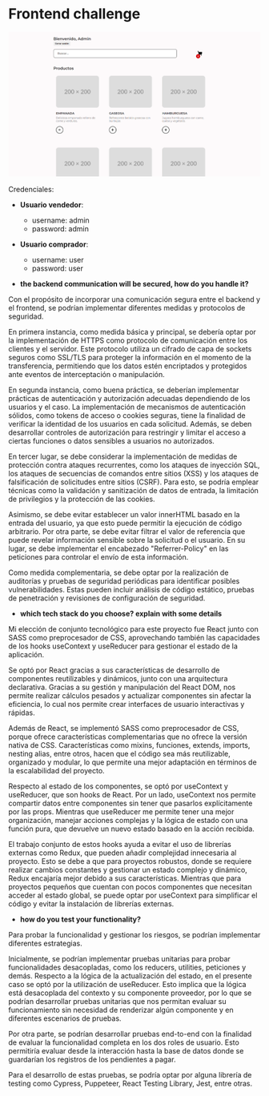 # Frontend challenge

![mi imagen](https://raw.githubusercontent.com/JoseCortezz25/technical-test/main/screenshot.png?token=GHSAT0AAAAAACEAPQ64RMGDNMT2OWEBPDOGZEPFXJA)

Credenciales:
* **Usuario vendedor**:
  * username: admin
  * password: admin
* **Usuario comprador**: 
  * username: user
  * password: user


* **the backend communication will be secured, how do you handle it?**

Con el propósito de incorporar una comunicación segura entre el backend y el frontend, se podrían implementar diferentes medidas y protocolos de seguridad.

En primera instancia, como medida básica y principal, se debería optar por la implementación de HTTPS como protocolo de comunicación entre los clientes y el servidor. Este protocolo utiliza un cifrado de capa de sockets seguros como SSL/TLS para proteger la información en el momento de la transferencia, permitiendo que los datos estén encriptados y protegidos ante eventos de interceptación o manipulación.

En segunda instancia, como buena práctica, se deberían implementar prácticas de autenticación y autorización adecuadas dependiendo de los usuarios y el caso. La implementación de mecanismos de autenticación sólidos, como tokens de acceso o cookies seguras, tiene la finalidad de verificar la identidad de los usuarios en cada solicitud. Además, se deben desarrollar controles de autorización para restringir y limitar el acceso a ciertas funciones o datos sensibles a usuarios no autorizados.

En tercer lugar, se debe considerar la implementación de medidas de protección contra ataques recurrentes, como los ataques de inyección SQL, los ataques de secuencias de comandos entre sitios (XSS) y los ataques de falsificación de solicitudes entre sitios (CSRF). Para esto, se podría emplear técnicas como la validación y sanitización de datos de entrada, la limitación de privilegios y la protección de las cookies.

Asimismo, se debe evitar establecer un valor innerHTML basado en la entrada del usuario, ya que esto puede permitir la ejecución de código arbitrario. Por otra parte, se debe evitar filtrar el valor de referencia que puede revelar información sensible sobre la solicitud o el usuario. En su lugar, se debe implementar el encabezado "Referrer-Policy" en las peticiones para controlar el envío de esta información.

Como medida complementaria, se debe optar por la realización de auditorías y pruebas de seguridad periódicas para identificar posibles vulnerabilidades. Estas pueden incluir análisis de código estático, pruebas de penetración y revisiones de configuración de seguridad.

* **which tech stack do you choose? explain with some details**
  
Mi elección de conjunto tecnológico para este proyecto fue React junto con SASS como preprocesador de CSS, aprovechando también las capacidades de los hooks useContext y useReducer para gestionar el estado de la aplicación.

Se optó por React gracias a sus características de desarrollo de componentes reutilizables y dinámicos, junto con una arquitectura declarativa. Gracias a su gestión y manipulación del React DOM, nos permite realizar cálculos pesados y actualizar componentes sin afectar la eficiencia, lo cual nos permite crear interfaces de usuario interactivas y rápidas.

Además de React, se implementó SASS como preprocesador de CSS, porque ofrece características complementarias que no ofrece la versión nativa de CSS. Características como mixins, funciones, extends, imports, nesting alias, entre otros, hacen que el código sea más reutilizable, organizado y modular, lo que permite una mejor adaptación en términos de la escalabilidad del proyecto.

Respecto al estado de los componentes, se optó por useContext y useReducer, que son hooks de React. Por un lado, useContext nos permite compartir datos entre componentes sin tener que pasarlos explícitamente por las props. Mientras que useReducer me permite tener una mejor organización, manejar acciones complejas y la lógica de estado con una función pura, que devuelve un nuevo estado basado en la acción recibida.

El trabajo conjunto de estos hooks ayuda a evitar el uso de librerías externas como Redux, que pueden añadir complejidad innecesaria al proyecto. Esto se debe a que para proyectos robustos, donde se requiere realizar cambios constantes y gestionar un estado complejo y dinámico, Redux encajaría mejor debido a sus características. Mientras que para proyectos pequeños que cuentan con pocos componentes que necesitan acceder al estado global, se puede optar por useContext para simplificar el código y evitar la instalación de librerías externas.
  
* **how do you test your functionality?**

Para probar la funcionalidad y gestionar los riesgos, se podrían implementar diferentes estrategias.

Inicialmente, se podrían implementar pruebas unitarias para probar funcionalidades desacopladas, como los reducers, utilities, peticiones y demás. Respecto a la lógica de la actualización del estado, en el presente caso se optó por la utilización de useReducer. Esto implica que la lógica está desacoplada del contexto y su componente proveedor, por lo que se podrían desarrollar pruebas unitarias que nos permitan evaluar su funcionamiento sin necesidad de renderizar algún componente y en diferentes escenarios de pruebas.

Por otra parte, se podrían desarrollar pruebas end-to-end con la finalidad de evaluar la funcionalidad completa en los dos roles de usuario. Esto permitiría evaluar desde la interacción hasta la base de datos donde se guardarían los registros de los pendientes a pagar.

Para el desarrollo de estas pruebas, se podría optar por alguna librería de testing como Cypress, Puppeteer, React Testing Library, Jest, entre otras.